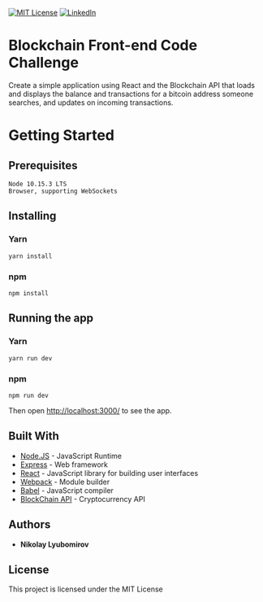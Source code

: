<!-- PROJECT SHIELDS -->
[![MIT License][license-shield]][license-url]
[![LinkedIn][linkedin-shield]][linkedin-url]


# Blockchain Front-end Code Challenge

Create a simple application using React and the Blockchain API that loads and displays the balance and transactions for a bitcoin address someone searches, and updates on incoming transactions.

# Getting Started

Prerequisites
------

```
Node 10.15.3 LTS
Browser, supporting WebSockets
```

Installing
------

### Yarn
```
yarn install
```

### npm

```
npm install
```

Running the app
------

### Yarn

```
yarn run dev
```

### npm

```
npm run dev
```

Then open [http://localhost:3000/](http://localhost:3000/) to see the app.

## Built With

* [Node.JS](https://nodejs.org/en/) - JavaScript Runtime
* [Express](https://expressjs.com/) - Web framework 
* [React](https://reactjs.org/) - JavaScript library for building user interfaces
* [Webpack](https://webpack.js.org/) - Module builder
* [Babel](https://babeljs.io/) - JavaScript compiler
* [BlockChain API](https://www.blockchain.com/api) - Cryptocurrency API

## Authors

* **Nikolay Lyubomirov**

## License

This project is licensed under the MIT License


[license-shield]: https://img.shields.io/badge/license-MIT-blue.svg?style=flat-square
[license-url]: https://choosealicense.com/licenses/mit
[linkedin-shield]: https://img.shields.io/badge/-LinkedIn-black.svg?style=flat-square&logo=linkedin&colorB=555
[linkedin-url]: https://www.linkedin.com/in/nikolay-lyubomirov-0692b3173/
